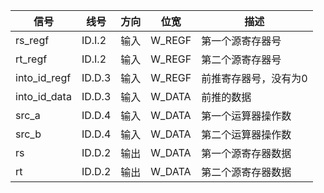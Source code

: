 | 信号         | 线号   | 方向 | 位宽   | 描述                  |
| ------------ | ------ | ---- | ------ | --------------------- |
| rs_regf      | ID.I.2 | 输入 | W_REGF | 第一个源寄存器号      |
| rt_regf      | ID.I.2 | 输入 | W_REGF | 第二个源寄存器号      |
| into_id_regf | ID.D.3 | 输入 | W_REGF | 前推寄存器号，没有为0 |
| into_id_data | ID.D.3 | 输入 | W_DATA | 前推的数据            |
| src_a        | ID.D.4 | 输入 | W_DATA | 第一个运算器操作数    |
| src_b        | ID.D.4 | 输入 | W_DATA | 第二个运算器操作数    |
| rs           | ID.D.2 | 输出 | W_DATA | 第一个源寄存器数据    |
| rt           | ID.D.2 | 输出 | W_DATA | 第二个源寄存器数据    |

